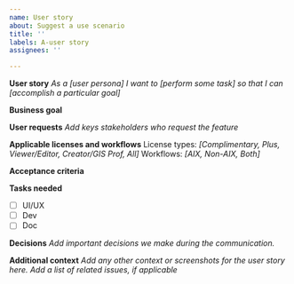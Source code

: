 ```yaml
---
name: User story
about: Suggest a use scenario
title: ''
labels: A-user story
assignees: ''

---
```



**User story**
_As a [user persona] I want to [perform some task] so that I can [accomplish a particular goal]_

<!-- EXAMPLE:
As a designer, I want to save a copy of my mapboards so I can see which areas have been worked on from previous sessions for projects that require stitching together multiple map extents.
-->

**Business goal**


**User requests**
_Add keys stakeholders who request the feature_

**Applicable licenses and workflows**
License types:  _[Complimentary, Plus, Viewer/Editor, Creator/GIS Prof, All]_
Workflows: _[AIX, Non-AIX, Both]_

**Acceptance criteria**


**Tasks needed**
- [ ] UI/UX
- [ ] Dev
- [ ] Doc

**Decisions**
_Add important decisions we make during the communication._

**Additional context**
_Add any other context or screenshots for the user story here.
Add a list of related issues, if applicable_
